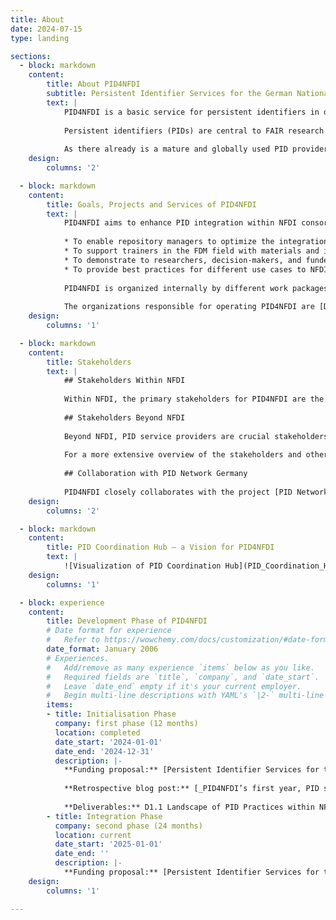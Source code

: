 ```yaml
---
title: About
date: 2024-07-15
type: landing

sections:
  - block: markdown
    content:
        title: About PID4NFDI
        subtitle: Persistent Identifier Services for the German National Research Data Infrastructure (NFDI)
        text: |
            PID4NFDI is a basic service for persistent identifiers in development for the German National Research Data Infrastructure ([Nationale Forschungsdaten&shy;infrastruktur – NFDI](https://www.nfdi.de/?lang=en)). PID4NFDI is part of [Base4NFDI](https://base4nfdi.de/) and is currently in its integration phase, the second of three [service development phases](https://base4nfdi.de/process).
            
            Persistent identifiers (PIDs) are central to FAIR research data management. However, different disciplines and different resources result in diverse requirements and the different NFDI consortia have different levels of maturity in PID implementation. PID4NFDI will design a work programme to build an NFDI foundation service on established PID infrastructures.
            
            As there already is a mature and globally used PID provider landscape and PID needs are highly individual in the consortia, we define our intended service as a set of several components (technical, organisational, standards, training, outreach) that are in their interaction tailored to the needs of NFDI stakeholders.
    design:
        columns: '2'

  - block: markdown
    content:
        title: Goals, Projects and Services of PID4NFDI
        text: |
            PID4NFDI aims to enhance PID integration within NFDI consortia, considering varying provider maturity levels and community adaptation. Our goal is to boost PID impact by improving metadata quality and interoperability through technical, organisational, and strategic measures. Governance guidelines, outreach efforts, and a modular training concept will promote PID awareness and adoption across disciplines, prototyped collaboratively with consortia partners to ensure broad applicability within NFDI. The interoperability, metadata, governance, training/support, and community engagement components will together form the PID Coordination Hub, which will be a central entry point for users of the PID4NFDI service portfolio.
            
            * To enable repository managers to optimize the integration of PIDs into their workflows,
            * To support trainers in the FDM field with materials and information,
            * To demonstrate to researchers, decision-makers, and funders the added value of PIDs for their own workflows and processes,
            * To provide best practices for different use cases to NFDI multipliers like sections and working groups.
            
            PID4NFDI is organized internally by different work packages that cover these measures and areas of engagement. We operate as part of [Base4NFDI](https://base4nfdi.de/), a joint initiative of all 26 consortia within NFDI to foster and establish reliable NFDI-wide basic services, and are one of [several basic services in development](https://base4nfdi.de/projects)
            
            The organizations responsible for operating PID4NFDI are [DataCite](https://datacite.org/), the [Gesellschaft für wissenschaftliche Datenverarbeitung mbH Göttingen (GWDG)](https://gwdg.de), the [Helmholtz Open Science Office](https://os.helmholtz.de/) and the [TIB – German National Library of Science and Technology](https://www.tib.eu/).
    design:
        columns: '1'

  - block: markdown
    content:
        title: Stakeholders
        text: |
            ## Stakeholders Within NFDI
            
            Within NFDI, the primary stakeholders for PID4NFDI are the 26 domain-specific [NFDI consortia](https://www.nfdi.de/consortia/), with all their different members of various roles, backgrounds and from various types of organizations. Important individuals from the consortia are the ones working with PID implementation, either technically or on infrastructure or governance level, e.g. repository managers or information officers. The current five [NFDI sections](https://www.nfdi.de/sections/), including their working groups, address cross-cutting topics relevant to multiple or all consortia. PID4NFDI was initiated out of the section _Common Infrastructures_. PID4NFDI is part of [Base4NFDI](https://base4nfdi.de/), which is an important stakeholder – as are the [other basic services currently in development](https://base4nfdi.de/projects).
            
            ## Stakeholders Beyond NFDI
            
            Beyond NFDI, PID service providers are crucial stakeholders because they manage and maintain the infrastructure for assigning and resolving PIDs, establish standards and best practices for PID usage, thereby contributing to interoperability and consistency across different systems. Important for PID4NFDI are the services of the two project partners [DataCite](https://datacite.org/) and [GWDG](https://gwdg.de/) (with [ePIC](https://www.pidconsortium.net/), the European Persistent Identifier Consortium), as well as further service providers such as the [ARK Alliance](https://arks.org/), [Crossref](https://www.crossref.org/), [ORCID](https://orcid.org/), and [ROR](https://ror.org/) (Research Organization Registry), among others. The [European Open Science Cloud (EOSC)](https://research-and-innovation.ec.europa.eu/strategy/strategy-research-and-innovation/our-digital-future/open-science/european-open-science-cloud-eosc_en) is important to recognize as a stakeholder itself and as an environment of and for stakeholders. This is especially relevant as [NFDI is part of EOSC’s build-up phase](https://www.nfdi.de/nfdi-is-part-of-eoscs-build-up-phase/) and in light of [EOSC’s PID policy](https://doi.org/10.2777/926037).
            
            For a more extensive overview of the stakeholders and other projects and initiatives relevant for PID4NFDI, refer to our [communication strategy](/publication/2024-pid4nfdi-b/).
            
            ## Collaboration with PID Network Germany
            
            PID4NFDI closely collaborates with the project [PID Network Germany](https://www.pid-network.de/), which aims to establish a network in science and culture that promotes and consolidates the application, implementation, standardization and international connectivity of PID systems on a national and international level. Both projects have an overlap in partners (DataCite, Helmholtz Open Science Office and TIB – German National Library of Science and Technology) and are hence aligned through bilateral coordination and a well-established exchange of information, which is important due to the different scopes of the projects: PID4NFDI focuses on PID implementation in the context of NFDI and especially within NFDI consortia with analyses of specific use cases. PID Network Germany addresses the wider scientific and cultural sector, covering a more extensive range of PID application areas beyond research data (management) and with a focus on a wide variety of use cases and stakeholders. PID4NFDI can use and integrate results and findings from PID Network Germany, and vice versa: For example, PID4NFDI will adapt the national PID roadmap to be released by PID Network Germany in developing PID guidelines for NFDI, while in turn PID4NFDI contributes PID-related NFDI activities and perspectives to PID Network Germany.
    design:
        columns: '2'

  - block: markdown
    content:
        title: PID Coordination Hub – a Vision for PID4NFDI
        text: |
            ![Visualization of PID Coordination Hub](PID_Coordination_Hub_Chart.svg "The vision for PID4NFDI's current development phase is the establishment of a PID Coordination Hub for NFDI.")
    design:
        columns: '1'

  - block: experience
    content:
        title: Development Phase of PID4NFDI
        # Date format for experience
        #   Refer to https://wowchemy.com/docs/customization/#date-format
        date_format: January 2006
        # Experiences.
        #   Add/remove as many experience `items` below as you like.
        #   Required fields are `title`, `company`, and `date_start`.
        #   Leave `date_end` empty if it's your current employer.
        #   Begin multi-line descriptions with YAML's `|2-` multi-line prefix.
        items:
        - title: Initialisation Phase
          company: first phase (12 months)
          location: completed
          date_start: '2024-01-01'
          date_end: '2024-12-31'
          description: |-
            **Funding proposal:** [Persistent Identifier Services for the German National Research Data Infrastructure: Proposal for the Initialisation Phase of Base4NFDI](https://doi.org/10.5281/zenodo.14281250)
            
            **Retrospective blog post:** [_PID4NFDI’s first year, PID support resources, and what’s to come next_](../blog/pid4nfdi-first-year-support-resources-outlook/)
            
            **Deliverables:** D1.1 Landscape of PID Practices within NFDI Services ([Survey Report](https://doi.org/10.5281/zenodo.15225710), [Survey Question Catalog](https://doi.org/10.5281/zenodo.14327774)) | D1.2 + D2.1 Requirement Analysis of Selected Use Cases and Mapping to PID Providers ([NFDI4Microbiota – StrainInfo](https://doi.org/10.5281/zenodo.14357800), [FAIRagro – Genebank Information System](https://doi.org/10.5281/zenodo.14506202), [KonsortSWD – PID Service for Dataset Elements](https://doi.org/10.5281/zenodo.14327770), [Text+ – PID Adoption at SUB Göttingen](https://doi.org/10.5281/zenodo.14327691)) | D2.2 Catalog of Metadata Standards Relevant to NFDI ([Metadata Catalog](https://docs.google.com/spreadsheets/d/1mWpqGqsl_y17YI2-9XE8RFucIUy-qJtQ64bI0OvcrL0/edit?gid=103618958#gid=103618958), [Background Information](https://doi.org/10.5281/zenodo.14512768)) | [D2.3 + D2.4 Concepts for Metadata Interoperability, Harmonization and Technical Integration of PID Infrastructure](https://doi.org/10.5281/zenodo.14506138) | [D3.1 Cookbook for Getting Started with PIDs](https://pid4nfdi-training.readthedocs.io/en/latest/) | [D3.2 Training Concept](https://doi.org/10.5281/zenodo.14267399) | D4.1 Overview of PID Providers and Types ([Overview](https://docs.google.com/spreadsheets/d/1BvKmKij2WONCWheFTDnr2g3cGw3z5alZ9G2_qVCFpRk/edit?gid=1489868862#gid=1489868862), [Background Information](https://doi.org/10.5281/zenodo.14328204)) | [D4.2 Concept for Sustainable PID Registration Workflows](https://doi.org/10.5281/zenodo.14267446) | [D5.1 Communication Strategy](https://doi.org/10.5281/zenodo.14267462) | [D5.2 Project Website](http://pid.services.base4nfdi.de) | [D5.3 Stakeholder Workshop (Report)](https://doi.org/10.5281/zenodo.14232461)
        - title: Integration Phase
          company: second phase (24 months)
          location: current
          date_start: '2025-01-01'
          date_end: ''
          description: |-
            **Funding proposal:** [Persistent Identifier Services for the German National Research Data Infrastructure: Proposal for the Integration Phase of Base4NFDI](https://doi.org/10.5281/zenodo.14281255)
    design:
        columns: '1'

---
```

